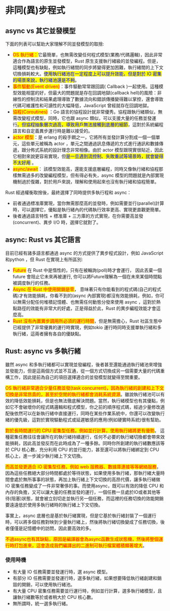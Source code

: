 # 非同(異)步程式

## async vs 其它並發模型

下面的列表可以幫助大家理解不同並發模型的取捨:

* <mark style="color:red;">OS 執行緒：</mark>它最簡單，也無需改變任何程式模型(業務/代碼邏輯)，因此非常適合作為語言的原生並發模型，Rust 原生支援執行緒級的並發編程。但是，這種模型也有缺點，例如執行緒間的同步將變得更加困難，執行緒間的上下文切換損耗較大。<mark style="color:blue;">使用執行緒池在一定程度上可以提升效能，但是對於 IO 密集的場景來說，執行緒池還是不夠</mark>。&#x20;
* <mark style="color:red;">事件驅動(Event driven)</mark>：事件驅動常常跟回調( Callback )一起使用。這種模型效能相當的好，但最大的問題就是存在回調地獄(callback hell)的風險：非線性的控制流和結果處理導致了數據流向和錯誤傳播變得難以掌控，還會導致代碼可維護性和可讀性的大幅降低，JavaScript 曾經就存在回調地獄。&#x20;
* <mark style="color:red;">協程(Coroutines)</mark> ：Go 語言的協程設計就非常優秀。協程跟執行緒類似，無需改變程式模型，同時，它也跟 async 類似，可以支援大量的任務並發運行<mark style="color:blue;">。但協程抽象層次過高，導致用戶無法接觸到底層的細節</mark>，這對於系統編程語言和自定義異步運行時是難以接受的。
* <mark style="color:red;">actor 模型</mark>：是 erlang 的殺手鐧之一，它將所有並發計算分割成一個一個單元，這些單元被稱為 actor ，單元之間通過訊息傳遞的方式進行通訊和數據傳遞，跟分佈式系統的設計理念非常相像。由於 actor 模型跟現實很貼近，因此它相對來說更容易實現，但<mark style="color:blue;">是一旦遇到流控制、失敗重試等場景時，就會變得不太好用</mark> 。
* <mark style="color:red;">async/await</mark>： 該模型效能高，還能支援底層編程，同時又像執行緒和協程那樣無需過多的改變編程模型，但有得必有失，async 模型的問題就是內部實現機制過於復雜，對於用戶來說，理解和使用起來也沒有執行緒和協程簡單。

Rust 經過權衡取捨後，最終選擇了同時提供多執行程和 async：

* 前者通過標准庫實現，當你無需那麼高的並發時，例如需要並行(parallel)計算時，可以選擇它，優點是執行緒內的代碼執行效率更高、實現更直觀更簡單。
* 後者通過語言特性 + 標准庫 + 三方庫的方式實現，在你需要高並發(concurrent)、異步 I/O 時，選擇它就對了。

## async: Rust vs 其它語言

目前已經有諸多語言都通過 async 的方式提供了異步程式設計，例如 JavaScript和python ，但 Rust 在實現上有所區別:

* <mark style="color:red;">Future</mark> 在 Rust 中是惰性的，只有在被輪詢(poll)時才會運行， 因此丟棄一個 future 會阻止它未來再被運行, 你可以將Future理解為一個在未來某個時間點被調度執行的任務。&#x20;
* <mark style="color:red;">Async 在 Rust 中使用開銷是零</mark>， 意味著只有你能看到的程式碼(自己的程式碼)才有效能損耗，你看不到的(async 內部實現)都沒有效能損耗，例如，你可以無需分配任何堆積記憶體、也無需任何動態分發來使用 async ，這對於熱點路徑的效能有非常大的好處，正是得益於此，Rust 的異步編程效能才會這麼高。
* <mark style="color:red;">Rust 沒有內置異步調用所必須的運行時間</mark>，但是無需擔心，Rust 社區生態中已經提供了非常優異的運行時實現，例如tokio 運行時同時支援單執行緒和多執行緒，這兩者擁有各自的優缺點。

## Rust: async vs 多執行緒

雖然 async 和多執行緒都可以實現並發編程，後者甚至還能通過執行緒池來增強並發能力，但是這兩個方式並不互通，從一個方式切換成另一個需要大量的代碼重構工作，因此提前為自己的項目選擇適合的並發模型就變得至關重要。

<mark style="color:red;">OS 執行緒非常適合少量任務並發(task concurrent)，因為執行緒的創建和上下文切換是非常昂貴的，甚至於空閒的執行緒都會消耗系統資源</mark>。雖說執行緒池可以有效的降低效能損耗，但是也無法徹底解決問題。當然，執行緒模型也有其優點，例如它不會破壞你的程式碼邏輯和程式模型，你之前的順序程式碼，經過少量修改適配後依然可以在新執行緒中直接運行，同時在某些作業系統中，你還可以改變執行緒的優先級，這對於實現驅動程式或延遲敏感的應用(例如硬實時系統)很有幫助。

<mark style="color:red;">對於長時間運行的 CPU 密集型任務，例如並行計算，使用執行緒將更有優勢</mark>。 這種密集任務往往會讓所在的執行緒持續運行，任何不必要的執行緒切換都會帶來效能損耗，因此高並發反而在此時成為了一種多餘。同時你所創建的執行緒數應該等於 CPU 核心數，充分利用 CPU 的並行能力，甚至還可以將執行緒綁定到 CPU 核心上，進一步減少執行緒上下文切換。

<mark style="color:red;">而高並發更適合 IO 密集型任務，例如 web 服務器、數據庫連接等等網絡服務</mark>，因為這些任務絕大部分時間都處於等待狀態，如果使用多執行緒，那執行緒大量時間會處於無所事事的狀態，再加上執行緒上下文切換的高昂代價，讓多執行緒做 IO 密集任務變成了一件非常奢侈的事。而使用async，既可以有效的降低 CPU 和內存的負擔，又可以讓大量的任務並發的運行，一個任務一旦處於IO或者其他等待(阻塞)狀態，就會被立刻切走並執行另一個任務，而這裡的任務切換的效能開銷要遠遠低於使用多執行緒時的執行緒上下文切換。

事實上，async 底層也是基於執行緒實現，但是它基於執行緒封裝了一個運行時，可以將多個任務對映到少量執行緒上，然後將執行緒切換變成了任務切換，後者僅僅是記憶體中的訪問，因此要高效的多。

<mark style="color:red;">不過async也有其缺點，原因是編譯器會為async函數生成狀態機，然後將整個運行時打包進來，這會造成我們編譯出的二進制可執行檔案體積顯著增大</mark>。

### 使用時機

* 有大量 IO 任務需要並發運行時，選 async 模型。
* 有部分 IO 任務需要並發運行時，選多執行緒，如果想要降低執行緒創建和銷毀的開銷，可以使用執行緒池。
* 有大量 CPU 密集任務需要並行運行時，例如並行計算，選多執行緒模型，且讓執行緒數等於或者稍大於 CPU 核心數。
* 無所謂時，統一選多執行緒。
